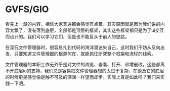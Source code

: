 # GVFS/GIO

看完上一章的内容，相信大家普遍都会感觉有点晕，其实原因就是因为我们讲的内容太飘了，没有落到底层，全部都是顶层的框架，其实这些框架都只是为了ui交互而设计的。我们可以学习它们，但是也不能盲从于前人的思路。

在深究文件管理器时，很容易扎到代码的海洋里迷失自己，这时我们不妨从反向出发，只要知道文件管理器的根源何在，就能抓住研究整个框架和流程的线索。

文件管理器的本职工作无外乎是对文件的浏览、查看、打开、和增删改，这些都离不开底层io的支持，我们总是容易把文件管理器想的太过于复杂，在谈及它的底层的时候更是感觉像是触不可及的深渊一样望而却步。实际上真是如此吗？我们来实践一下吧。

